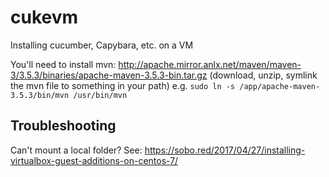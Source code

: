 # cukevm
Installing cucumber, Capybara, etc. on a VM


You'll need to install mvn:
http://apache.mirror.anlx.net/maven/maven-3/3.5.3/binaries/apache-maven-3.5.3-bin.tar.gz
(download, unzip, symlink the mvn file to something in your path)
e.g. `sudo ln -s /app/apache-maven-3.5.3/bin/mvn /usr/bin/mvn`

## Troubleshooting

Can't mount a local folder? See: https://sobo.red/2017/04/27/installing-virtualbox-guest-additions-on-centos-7/
